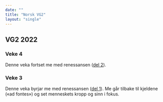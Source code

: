 ```yaml
---
date: ""
title: "Norsk VG2"
layout: "single"
---
```


## VG2 2022

### Veke 4

Denne veka fortset me med renessansen ([del 2](/norsk/vg2/renessansen2.html)). 

### Veke 3

Denne veka byrjar me med renessansen ([del 1](/norsk/vg2/renessansen1.html)). Me går tilbake til kjeldene («ad fontes») og set menneskets kropp og sinn i fokus. 